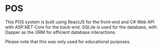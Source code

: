 # POS
This POS system is built using ReactJS for the front-end and C# Web API with ASP.NET Core for the back-end. SQLite is used for the database, with Dapper as the ORM for efficient database interactions.

Please note that this was only used for educational purposes.
